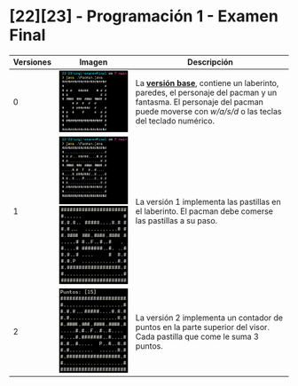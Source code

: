# [22][23] - Programación 1 - Examen Final

|Versiones|Imagen|Descripción
|-|-|-
|0|![](/images/v0.png)|La **[versión base](Pacman.java)**, contiene un laberinto, paredes, el personaje del pacman y un fantasma. El personaje del pacman puede moverse con *w/a/s/d* o las teclas del teclado numérico. 
|1|![](/images/v1.png)<br/>![](/images/v1_01.png)|La versión 1 implementa las pastillas en el laberinto. El pacman debe comerse las pastillas a su paso.
|2|![](/images/v2.png)|La versión 2 implementa un contador de puntos en la parte superior del visor. Cada pastilla que come le suma 3 puntos.